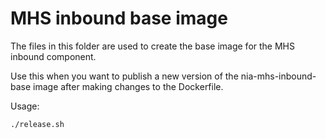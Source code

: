 # MHS inbound base image

The files in this folder are used to create the base image for the MHS inbound component.

Use this when you want to publish a new version of the nia-mhs-inbound-base image after making changes to the Dockerfile.

Usage:
```bash
./release.sh
```

